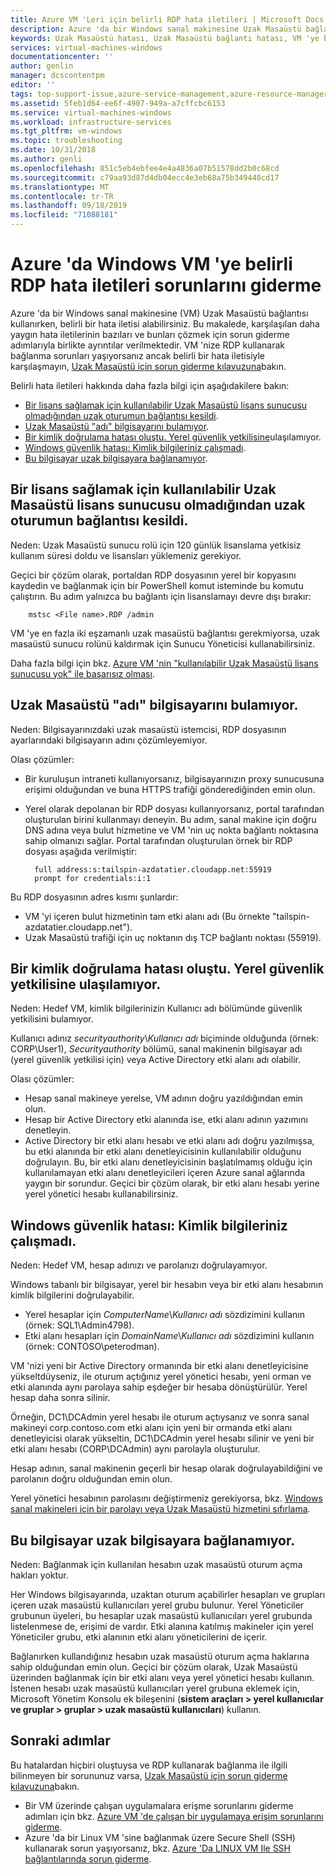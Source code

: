 ```yaml
---
title: Azure VM 'Leri için belirli RDP hata iletileri | Microsoft Docs
description: Azure 'da bir Windows sanal makinesine Uzak Masaüstü bağlantısı kullanmaya çalışırken alabileceğiniz belirli hata iletilerini anlayın
keywords: Uzak Masaüstü hatası, Uzak Masaüstü bağlantı hatası, VM 'ye bağlanılamıyor, Uzak Masaüstü sorunlarını giderme
services: virtual-machines-windows
documentationcenter: ''
author: genlin
manager: dcscontentpm
editor: ''
tags: top-support-issue,azure-service-management,azure-resource-manager
ms.assetid: 5feb1d64-ee6f-4907-949a-a7cffcbc6153
ms.service: virtual-machines-windows
ms.workload: infrastructure-services
ms.tgt_pltfrm: vm-windows
ms.topic: troubleshooting
ms.date: 10/31/2018
ms.author: genli
ms.openlocfilehash: 851c5eb4ebfee4e4a4836a07b51578dd2b0c68cd
ms.sourcegitcommit: c79aa93d87d4db04ecc4e3eb68a75b349448cd17
ms.translationtype: MT
ms.contentlocale: tr-TR
ms.lasthandoff: 09/18/2019
ms.locfileid: "71088181"
---
```

# <a name="troubleshooting-specific-rdp-error-messages-to-a-windows-vm-in-azure"></a>Azure 'da Windows VM 'ye belirli RDP hata iletileri sorunlarını giderme
Azure 'da bir Windows sanal makinesine (VM) Uzak Masaüstü bağlantısı kullanırken, belirli bir hata iletisi alabilirsiniz. Bu makalede, karşılaşılan daha yaygın hata iletilerinin bazıları ve bunları çözmek için sorun giderme adımlarıyla birlikte ayrıntılar verilmektedir. VM 'nize RDP kullanarak bağlanma sorunları yaşıyorsanız ancak belirli bir hata iletisiyle karşılaşmayın, [Uzak Masaüstü için sorun giderme kılavuzuna](troubleshoot-rdp-connection.md)bakın.

Belirli hata iletileri hakkında daha fazla bilgi için aşağıdakilere bakın:

* [Bir lisans sağlamak için kullanılabilir Uzak Masaüstü lisans sunucusu olmadığından uzak oturumun bağlantısı kesildi](#rdplicense).
* [Uzak Masaüstü "adı" bilgisayarını bulamıyor](#rdpname).
* [Bir kimlik doğrulama hatası oluştu. Yerel güvenlik yetkilisine](#rdpauth)ulaşılamıyor.
* [Windows güvenlik hatası: Kimlik bilgileriniz çalışmadı](#wincred).
* [Bu bilgisayar uzak bilgisayara bağlanamıyor](#rdpconnect).

<a id="rdplicense"></a>

## <a name="the-remote-session-was-disconnected-because-there-are-no-remote-desktop-license-servers-available-to-provide-a-license"></a>Bir lisans sağlamak için kullanılabilir Uzak Masaüstü lisans sunucusu olmadığından uzak oturumun bağlantısı kesildi.
Neden: Uzak Masaüstü sunucu rolü için 120 günlük lisanslama yetkisiz kullanım süresi doldu ve lisansları yüklemeniz gerekiyor.

Geçici bir çözüm olarak, portaldan RDP dosyasının yerel bir kopyasını kaydedin ve bağlanmak için bir PowerShell komut isteminde bu komutu çalıştırın. Bu adım yalnızca bu bağlantı için lisanslamayı devre dışı bırakır:

        mstsc <File name>.RDP /admin

VM 'ye en fazla iki eşzamanlı uzak masaüstü bağlantısı gerekmiyorsa, uzak masaüstü sunucu rolünü kaldırmak için Sunucu Yöneticisi kullanabilirsiniz.

Daha fazla bilgi için bkz. [Azure VM 'nin "kullanılabilir Uzak Masaüstü lisans sunucusu yok" ile başarısız olması](https://blogs.msdn.microsoft.com/mast/2014/01/21/rdp-to-azure-vm-fails-with-no-remote-desktop-license-servers-available/).

<a id="rdpname"></a>

## <a name="remote-desktop-cant-find-the-computer-name"></a>Uzak Masaüstü "adı" bilgisayarını bulamıyor.
Neden: Bilgisayarınızdaki uzak masaüstü istemcisi, RDP dosyasının ayarlarındaki bilgisayarın adını çözümleyemiyor.

Olası çözümler:

* Bir kuruluşun intraneti kullanıyorsanız, bilgisayarınızın proxy sunucusuna erişimi olduğundan ve buna HTTPS trafiği gönderediğinden emin olun.
* Yerel olarak depolanan bir RDP dosyası kullanıyorsanız, portal tarafından oluşturulan birini kullanmayı deneyin. Bu adım, sanal makine için doğru DNS adına veya bulut hizmetine ve VM 'nin uç nokta bağlantı noktasına sahip olmanızı sağlar. Portal tarafından oluşturulan örnek bir RDP dosyası aşağıda verilmiştir:
  
        full address:s:tailspin-azdatatier.cloudapp.net:55919
        prompt for credentials:i:1

Bu RDP dosyasının adres kısmı şunlardır:

* VM 'yi içeren bulut hizmetinin tam etki alanı adı (Bu örnekte "tailspin-azdatatier.cloudapp.net").
* Uzak Masaüstü trafiği için uç noktanın dış TCP bağlantı noktası (55919).

<a id="rdpauth"></a>

## <a name="an-authentication-error-has-occurred-the-local-security-authority-cannot-be-contacted"></a>Bir kimlik doğrulama hatası oluştu. Yerel güvenlik yetkilisine ulaşılamıyor.
Neden: Hedef VM, kimlik bilgilerinizin Kullanıcı adı bölümünde güvenlik yetkilisini bulamıyor.

Kullanıcı adınız *securityauthority*\\*Kullanıcı adı* biçiminde olduğunda (örnek: CORP\User1), *Securityauthority* bölümü, sanal makinenin bilgisayar adı (yerel güvenlik yetkilisi için) veya Active Directory etki alanı adı olabilir.

Olası çözümler:

* Hesap sanal makineye yerelse, VM adının doğru yazıldığından emin olun.
* Hesap bir Active Directory etki alanında ise, etki alanı adının yazımını denetleyin.
* Active Directory bir etki alanı hesabı ve etki alanı adı doğru yazılmışsa, bu etki alanında bir etki alanı denetleyicisinin kullanılabilir olduğunu doğrulayın. Bu, bir etki alanı denetleyicisinin başlatılmamış olduğu için kullanılamayan etki alanı denetleyicileri içeren Azure sanal ağlarında yaygın bir sorundur. Geçici bir çözüm olarak, bir etki alanı hesabı yerine yerel yönetici hesabı kullanabilirsiniz.

<a id="wincred"></a>

## <a name="windows-security-error-your-credentials-did-not-work"></a>Windows güvenlik hatası: Kimlik bilgileriniz çalışmadı.
Neden: Hedef VM, hesap adınızı ve parolanızı doğrulayamıyor.

Windows tabanlı bir bilgisayar, yerel bir hesabın veya bir etki alanı hesabının kimlik bilgilerini doğrulayabilir.

* Yerel hesaplar için *ComputerName*\\*Kullanıcı adı* sözdizimini kullanın (örnek: SQL1\Admin4798).
* Etki alanı hesapları için *DomainName*\\*Kullanıcı adı* sözdizimini kullanın (örnek: CONTOSO\peterodman).

VM 'nizi yeni bir Active Directory ormanında bir etki alanı denetleyicisine yükseltdüyseniz, ile oturum açtığınız yerel yönetici hesabı, yeni orman ve etki alanında aynı parolaya sahip eşdeğer bir hesaba dönüştürülür. Yerel hesap daha sonra silinir.

Örneğin, DC1\DCAdmin yerel hesabı ile oturum açtıysanız ve sonra sanal makineyi corp.contoso.com etki alanı için yeni bir ormanda etki alanı denetleyicisi olarak yükseltin, DC1\DCAdmin yerel hesabı silinir ve yeni bir etki alanı hesabı (CORP\DCAdmin) aynı parolayla oluşturulur.

Hesap adının, sanal makinenin geçerli bir hesap olarak doğrulayabildiğini ve parolanın doğru olduğundan emin olun.

Yerel yönetici hesabının parolasını değiştirmeniz gerekiyorsa, bkz. [Windows sanal makineleri için bir parolayı veya Uzak Masaüstü hizmetini sıfırlama](reset-rdp.md).

<a id="rdpconnect"></a>

## <a name="this-computer-cant-connect-to-the-remote-computer"></a>Bu bilgisayar uzak bilgisayara bağlanamıyor.
Neden: Bağlanmak için kullanılan hesabın uzak masaüstü oturum açma hakları yoktur.

Her Windows bilgisayarında, uzaktan oturum açabilirler hesapları ve grupları içeren uzak masaüstü kullanıcıları yerel grubu bulunur. Yerel Yöneticiler grubunun üyeleri, bu hesaplar uzak masaüstü kullanıcıları yerel grubunda listelenmese de, erişimi de vardır. Etki alanına katılmış makineler için yerel Yöneticiler grubu, etki alanının etki alanı yöneticilerini de içerir.

Bağlanırken kullandığınız hesabın uzak masaüstü oturum açma haklarına sahip olduğundan emin olun. Geçici bir çözüm olarak, Uzak Masaüstü üzerinden bağlanmak için bir etki alanı veya yerel yönetici hesabı kullanın. İstenen hesabı uzak masaüstü kullanıcıları yerel grubuna eklemek için, Microsoft Yönetim Konsolu ek bileşenini (**sistem araçları > yerel kullanıcılar ve gruplar > gruplar > uzak masaüstü kullanıcıları**) kullanın.

## <a name="next-steps"></a>Sonraki adımlar
Bu hatalardan hiçbiri oluştuysa ve RDP kullanarak bağlanma ile ilgili bilinmeyen bir sorununuz varsa, [Uzak Masaüstü için sorun giderme kılavuzuna](troubleshoot-rdp-connection.md?toc=%2fazure%2fvirtual-machines%2fwindows%2ftoc.json)bakın.

* Bir VM üzerinde çalışan uygulamalara erişme sorunlarını giderme adımları için bkz. [Azure VM 'de çalışan bir uygulamaya erişim sorunlarını giderme](../linux/troubleshoot-app-connection.md?toc=%2fazure%2fvirtual-machines%2flinux%2ftoc.json).
* Azure 'da bir Linux VM 'sine bağlanmak üzere Secure Shell (SSH) kullanarak sorun yaşıyorsanız, bkz. [Azure 'Da LINUX VM Ile SSH bağlantılarında sorun giderme](../linux/troubleshoot-ssh-connection.md?toc=%2fazure%2fvirtual-machines%2flinux%2ftoc.json).

